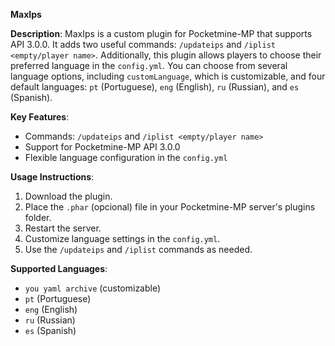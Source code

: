 **MaxIps**

**Description**:
MaxIps is a custom plugin for Pocketmine-MP that supports API 3.0.0. It adds two useful commands: `/updateips` and `/iplist <empty/player name>`. Additionally, this plugin allows players to choose their preferred language in the `config.yml`. You can choose from several language options, including `customLanguage`, which is customizable, and four default languages: `pt` (Portuguese), `eng` (English), `ru` (Russian), and `es` (Spanish).

**Key Features**:
- Commands: `/updateips` and `/iplist <empty/player name>`
- Support for Pocketmine-MP API 3.0.0
- Flexible language configuration in the `config.yml`

**Usage Instructions**:
1. Download the plugin.
2. Place the `.phar` (opcional) file in your Pocketmine-MP server's plugins folder.
3. Restart the server.
4. Customize language settings in the `config.yml`.
5. Use the `/updateips` and `/iplist` commands as needed.

**Supported Languages**:
- `you yaml archive` (customizable)
- `pt` (Portuguese)
- `eng` (English)
- `ru` (Russian)
- `es` (Spanish)


